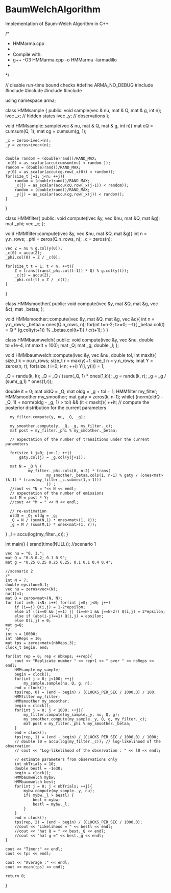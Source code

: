 # BaumWelchAlgorithm
Implementation of Baum-Welch Algorithm in C++

/*
 * HMMarma.cpp
 *
 *  Compile with:
 *  g++ -O3 HMMarma.cpp -o HMMarma -larmadillo
 *
 */

// disable run-time bound checks
#define ARMA_NO_DEBUG
#include <armadillo>
#include <limits>
#include <utility>
#include <cstdlib>
#include <ctime>

using namespace arma;


class HMMsample
{
public:
    void sample(vec & nu, mat & Q, mat & g, int n);
    ivec _x; // hidden states
    ivec _y; // observations
};

void HMMsample::sample(vec & nu, mat & Q, mat & g, int n){
	mat cQ = cumsum(Q, 1);
	mat cg = cumsum(g, 1);

	_x = zeros<ivec>(n);
	_y = zeros<ivec>(n);


	double random = (double)rand()/RAND_MAX;
	_x(0) = as_scalar(accu(cumsum(nu) < random ));
	random = (double)rand()/RAND_MAX;
	_y(0) = as_scalar(accu(cg.row(_x(0)) < random));
	for(size_t j=1; j<n; ++j){
		random = (double)rand()/RAND_MAX;
		_x(j) = as_scalar(accu(cQ.row(_x(j-1)) < random));
		random = (double)rand()/RAND_MAX;
		_y(j) = as_scalar(accu(cg.row(_x(j)) < random));
	}
}

class HMMfilter{
public:
	void compute(ivec &y, vec &nu, mat &Q, mat &g);
	mat _phi;
	vec _c;
};

void HMMfilter::compute(ivec &y, vec &nu, mat &Q, mat &g){
	int n = y.n_rows;
	_phi = zeros<mat>(Q.n_rows, n);
	_c = zeros<vec>(n);

	vec Z = nu % g.col(y(0));
	_c(0) = accu(Z);
	_phi.col(0) = Z / _c(0);

	for(size_t t = 1; t < n; ++t){
		Z = trans(trans(_phi.col(t-1)) * Q) % g.col(y(t));
		_c(t) = accu(Z);
		_phi.col(t) = Z / _c(t);
	}
}


class HMMsmoother{
public:
	void compute(ivec &y, mat &Q, mat &g, vec &c);
	mat _betaa;
};

void HMMsmoother::compute(ivec &y, mat &Q, mat &g, vec &c){
	int n = y.n_rows;
	_betaa = ones<mat>(Q.n_rows, n);
	for(int t=n-2; t>=0; --t){
		_betaa.col(t) = Q * (g.col(y(t+1)) % _betaa.col(t+1)) / c(t+1);
	}
}


class HMMbaumwelch{
public:
  void compute(ivec &y, vec &nu, double tol=1e-4, int maxIt = 100);
  mat _Q;
  mat _g;
  double _l;
};

void  HMMbaumwelch::compute(ivec &y, vec &nu, double tol, int maxIt){
  size_t k = nu.n_rows;
  size_t r = max(y)+1;
  size_t n = y.n_rows;
  imat Y = zeros<imat>(n, r);
  for(size_t i=0; i<n; ++i) Y(i, y(i)) = 1;

  _Q = randu<mat>(k, k);
  _Q = _Q / (sum(_Q, 1) * ones<mat>(1,k));
  _g = randu<mat>(k, r);
  _g = _g / (sum(_g,1) * ones<mat>(1,r));

  double it = 0;
  mat oldQ = _Q;
  mat oldg = _g + tol + 1;
  HMMfilter my_filter;
  HMMsmoother my_smoother;
  mat gaty = zeros<mat>(k, n-1);
  while( (norm(oldQ - _Q, 1) + norm(oldg - _g, 1) > tol) && (it < maxIt)){
	  ++it;
	  // compute the posterior distribution for the current parameters

	  my_filter.compute(y, nu, _Q, _g);

	  my_smoother.compute(y, _Q, _g, my_filter._c);
	  mat post = my_filter._phi % my_smoother._betaa;

	  // expectation of the number of transitions under the current parameters

	  for(size_t j=0; j<n-1; ++j)
		  gaty.col(j) = _g.col(y(j+1));

	  mat N = _Q % (
			  my_filter._phi.cols(0, n-2) * trans(
					  my_smoother._betaa.cols(1, n-1) % gaty / (ones<mat>(k,1) * trans(my_filter._c.subvec(1,n-1)))
					  )) ;
	  //cout << "N = "<< N << endl;
	  // expectation of the number of emissions
	  mat M = post * Y;
	  //cout << "M = " << M << endl;

	  // re-estimation
	  oldQ = _Q; oldg = _g;
	  _Q = N / (sum(N,1) * ones<mat>(1, k));
	  _g = M / (sum(M,1) * ones<mat>(1, r));
  }
  _l = accu(log(my_filter._c));
}



int main()
{
	srand(time(NULL));
	//scenario 1

	vec nu = "0. 1.";
	mat Q = "0.8 0.2; 0.1 0.9";
	mat g = "0.25 0.25 0.25 0.25; 0.1 0.1 0.4 0.4";

	//scenario 2
	/*
	int N = 7;
	double epsilon=0.1;
	vec nu = zeros<vec>(N);
	nu(1)=1;
	mat Q = zeros<mat>(N, N);
	for (int i=0; i<N; i++) for(int j=0; j<N; j++)
		if (i==j) Q(i,j) = 1-2*epsilon;
		else if ((i==0 && j==1) || (i==N-1 && j==N-2)) Q(i,j) = 2*epsilon;
		else if (abs(i-j)==1) Q(i,j) = epsilon;
		else Q(i,j) = 0;
	mat g=Q;
	*/
	int n = 10000;
	int nbReps = 10;
	mat tps = zeros<mat>(nbReps,3);
	clock_t begin, end;

	for(int rep = 0; rep < nbReps; ++rep){
		cout << "Replicate number " << rep+1 << " over " << nbReps << endl;
		HMMsample my_sample;
		begin = clock();
		for(int j = 0; j<100; ++j)
			my_sample.sample(nu, Q, g, n);
		end = clock();
		tps(rep, 0) = (end - begin) / (CLOCKS_PER_SEC / 1000.0) / 100;
		HMMfilter my_filter;
		HMMsmoother my_smoother;
		begin = clock();
		for(int j = 0; j < 1000; ++j){
			my_filter.compute(my_sample._y, nu, Q, g);
			my_smoother.compute(my_sample._y, Q, g, my_filter._c);
			mat post = my_filter._phi % my_smoother._betaa;
		}
		end = clock();
		tps(rep, 1) = (end - begin) / (CLOCKS_PER_SEC / 1000.0) / 1000;
		// double l0 = accu(log(my_filter._c)); // log-likelihood of the observation
		// cout << "Log-likelihood of the observation : " << l0 << endl;

		// estimate parameters from observations only
		int nbTrials = 10;
		double bestl = -1e30;
		begin = clock();
		HMMbaumwelch mybw;
		HMMbaumwelch best;
		for(int j = 0; j < nbTrials; ++j){
			mybw.compute(my_sample._y, nu);
			if( mybw._l > bestl) {
				best = mybw;
				bestl = mybw._l;
			}
		}
		end = clock();
		tps(rep, 2) = (end - begin) / (CLOCKS_PER_SEC / 1000.0);
		//cout << "Likelihood = " << bestl << endl;
		//cout << "hat Q = " << best._Q << endl;
		//cout << "hat g =" << best._g << endl;
	}

	cout << "Timer:" << endl;
	cout << tps << endl;

	cout << "Average :" << endl;
	cout << mean(tps) << endl;

	return 0;
}
